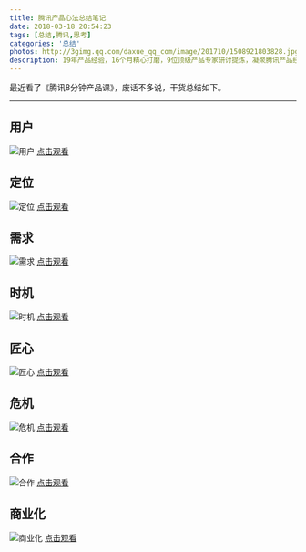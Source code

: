 ```yaml
---
title: 腾讯产品心法总结笔记
date: 2018-03-18 20:54:23
tags: [总结,腾讯,思考]
categories: '总结'
photos: http://3gimg.qq.com/daxue_qq_com/image/201710/1508921803828.jpg
description: 19年产品经验，16个月精心打磨，9位顶级产品专家研讨提炼，凝聚腾讯产品经验的8集8分钟产品课——用户、定位、需求、时机、匠心、危机、合作、商业，还原产品背后的故事，分享给你腾讯产品的心法。
---
```

最近看了《腾讯8分钟产品课》，废话不多说，干货总结如下。
<hr>

## 用户
![用户](http://oqsovnm36.bkt.clouddn.com/user.png)
[点击观看](http://daxue.qq.com/content/content/id/3675)

## 定位
![定位](http://oqsovnm36.bkt.clouddn.com/%E5%AE%9A%E4%BD%8D.png)
[点击观看](http://daxue.qq.com/content/content/id/3723)

## 需求
![需求](http://oqsovnm36.bkt.clouddn.com/needs.png)
[点击观看](http://daxue.qq.com/content/content/id/3794)

## 时机
![时机](http://oqsovnm36.bkt.clouddn.com/times.png)
[点击观看](http://daxue.qq.com/content/content/id/3858)

## 匠心
![匠心](http://oqsovnm36.bkt.clouddn.com/%E5%8C%A0%E5%BF%83.png)
[点击观看](http://daxue.qq.com/content/content/id/3934)

## 危机
![危机](http://oqsovnm36.bkt.clouddn.com/%E5%8D%B1%E6%9C%BA.png)
[点击观看](http://daxue.qq.com/content/content/id/4003)

## 合作
![合作](http://oqsovnm36.bkt.clouddn.com/%E5%90%88%E4%BD%9C.png)
[点击观看](http://daxue.qq.com/content/content/id/4058)

## 商业化
![商业化](http://oqsovnm36.bkt.clouddn.com/%E5%95%86%E4%B8%9A%E5%8C%96.png)
[点击观看](http://daxue.qq.com/content/content/id/4104)